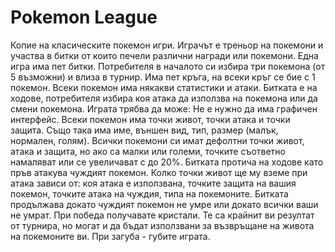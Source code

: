 # Pokemon League

Копие на класическите покемон игри. Играчът е треньор на покемони и участва в битки от които печели различни награди или покемони. Една игра има пет битки. Потребителя в началото си избира три покемона (от 5 възможни) и влиза в турнир. Има пет кръга, на всеки кръг се бие с 1 покемон. Всеки покемон има някакви статистики и атаки. Битката е на ходове, потребителя избира коя атака да използва на покемона или да смени покемона. 
Играта трябва да може:
Не е нужно да има графичен интерфейс.
Всеки покемон има точки живот, точки атака и точки защита. Също така има име, външен вид, тип, размер (малък, нормален, голям).
Всички покемони си имат дефолтни точки живот, атака и защита, но ако са малки или големи, точките съответно намаляват или се увеличават с до 20%.
Битката протича на ходове като пръв атакува чуждият покемон. Колко точки живот ще му вземе при атака зависи от: коя атака е използвана, точките защита на вашия покемон, точките атака на чуждия, типа на покемоните.
Битката продължава докато чуждият покемон не умре или докато всички ваши не умрат.
При победа получавате кристали. Те са крайнит ви резултат от турнира, но могат и да бъдат използвани за възвръщане на живота на покемоните ви.
При загуба - губите играта.
